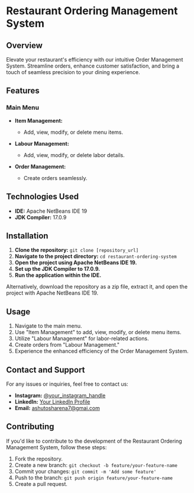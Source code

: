 # Restaurant Ordering Management System

## Overview

Elevate your restaurant's efficiency with our intuitive Order Management System. Streamline orders, enhance customer satisfaction, and bring a touch of seamless precision to your dining experience.

## Features

### Main Menu

- **Item Management:**
  - Add, view, modify, or delete menu items.

- **Labour Management:**
  - Add, view, modify, or delete labor details.

- **Order Management:**
  - Create orders seamlessly.

## Technologies Used

- **IDE:** Apache NetBeans IDE 19
- **JDK Compiler:** 17.0.9

## Installation

1. **Clone the repository:** `git clone [repository_url]`
2. **Navigate to the project directory:** `cd restaurant-ordering-system`
3. **Open the project using Apache NetBeans IDE 19.**
4. **Set up the JDK Compiler to 17.0.9.**
5. **Run the application within the IDE.**

Alternatively, download the repository as a zip file, extract it, and open the project with Apache NetBeans IDE 19.

## Usage

1. Navigate to the main menu.
2. Use "Item Management" to add, view, modify, or delete menu items.
3. Utilize "Labour Management" for labor-related actions.
4. Create orders from "Labour Management."
5. Experience the enhanced efficiency of the Order Management System.

## Contact and Support

For any issues or inquiries, feel free to contact us:

- **Instagram:** [@your_instagram_handle](https://www.instagram.com/ashtoshhh/)
- **LinkedIn:** [Your LinkedIn Profile](https://www.linkedin.com/in/ashutosh-singh-16a5b4251/)
- **Email:** ashutosharena7@gmai.com

## Contributing

If you'd like to contribute to the development of the Restaurant Ordering Management System, follow these steps:

1. Fork the repository.
2. Create a new branch: `git checkout -b feature/your-feature-name`
3. Commit your changes: `git commit -m 'Add some feature'`
4. Push to the branch: `git push origin feature/your-feature-name`
5. Create a pull request.
